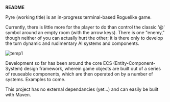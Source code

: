**README**

Pyre (working title) is an in-progress terminal-based Roguelike game.

Currently, there is little more for the player to do than control the classic '@' symbol around an empty room (with the arrow keys). There is one "enemy," though neither of you can actually hurt the other; it is there only to develop the turn dynamic and rudimentary AI systems and components.

![temp1](https://github.com/Pyrophosphate/Pyre/assets/624747/09cdc90e-ca19-4b02-93bf-06467c28588f)


Development so far has been around the core ECS (Entity-Component-System) design framework, wherein game objects are built out of a series of reuseable components, which are then operated on by a number of systems. Examples to come.

This project has no external dependancies (yet...) and can easily be built with Maven.
